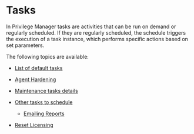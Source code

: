 [title]: # (Tasks)
[tags]: # (intro)
[priority]: # (6000)
# Tasks

In Privilege Manager tasks are activities that can be run on demand or regularly scheduled. If they are regularly scheduled, the schedule triggers the execution of a task instance, which performs specific actions based on set parameters.

The following topics are available:

* [List of default tasks](default-tasks.md)
* [Agent Hardening](../install/agents/agent-hardening.md)
* [Maintenance tasks details](maintenance.md)
* [Other tasks to schedule](scheduled/index.md)
  * [Emailing Reports](scheduled/email-reports.md)

* [Reset Licensing](reset-license.md)
